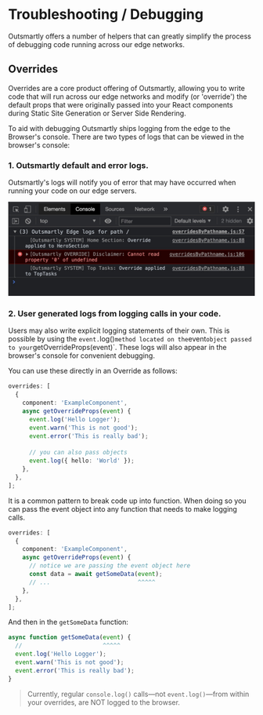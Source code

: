 # Troubleshooting / Debugging

Outsmartly offers a number of helpers that can greatly simplify the process of debugging code running across our edge networks.

## Overrides

Overrides are a core product offering of Outsmartly, allowing you to write code that will run across our edge networks and modify \(or 'override'\) the default props that were originally passed into your React components during Static Site Generation or Server Side Rendering.

To aid with debugging Outsmartly ships logging from the edge to the Browser's console. There are two types of logs that can be viewed in the browser's console:

### 1. Outsmartly default and error logs.

Outsmartly's logs will notify you of error that may have occurred when running your code on our edge servers.

![Debugging Logs Example](.gitbook/assets/debugging-logs.jpg)

### 2. User generated logs from logging calls in your code.

Users may also write explicit logging statements of their own. This is possible by using the `event.`log\(\)`method located on the`event`object passed to your`getOverrideProps\(event\)\`. These logs will also appear in the browser's console for convenient debugging.

You can use these directly in an Override as follows:

```typescript
overrides: [
  {
    component: 'ExampleComponent',
    async getOverrideProps(event) {
      event.log('Hello Logger');
      event.warn('This is not good');
      event.error('This is really bad');

      // you can also pass objects
      event.log({ hello: 'World' });
    },
  },
];
```

It is a common pattern to break code up into function. When doing so you can pass the event object into any function that needs to make logging calls.

```typescript
overrides: [
  {
    component: 'ExampleComponent',
    async getOverrideProps(event) {
      // notice we are passing the event object here
      const data = await getSomeData(event);
      // ...                         ^^^^^
    },
  },
];
```

And then in the `getSomeData` function:

```typescript
async function getSomeData(event) {
  //                       ^^^^^
  event.log('Hello Logger');
  event.warn('This is not good');
  event.error('This is really bad');
}
```

> Currently, regular `console.log()` calls—not `event.log()`—from within your overrides, are NOT logged to the browser.

